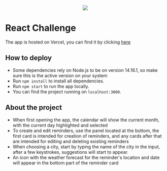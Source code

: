 <div align="center">
    <img src="https://raw.githubusercontent.com/Jobsity/ReactChallenge/main/src/assets/jobsity_logo_small.png"/>
</div>

# React Challenge
The app is hosted on Vercel, you can find it by clicking [here](https://jobsity-challenge-self.vercel.app/)

## How to deploy

 - Some dependencies rely on Node.js to be on version 14.16.1, so make sure this is the active version on your system
 - Run `npm install` to install all dependencies.
 - Run `npm start` to run the app locally.
 - You can find the project running on `localhost:3000`.

## About the project
 - When first opening the app, the calendar will show the current month, with the current day highlighted and selected
 - To create and edit reminders, use the panel located at the bottom, the first card is intended for creation of reminders, and any cards after that are intended for editing and deleting existing reminders
 - When choosing a city, start by typing the name of the city in the input, after a few keystrokes, suggestions will start to appear.
 - An icon with the weather forecast for the reminder's location and date will appear in the bottom part of the reminder card
